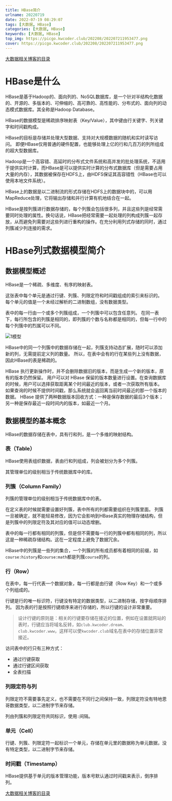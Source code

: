 ```yaml
---
title: HBase简介
urlname: 20220719
date: 2022-07-19 08:29:07
tags: [大数据, HBase]
categories: [大数据, HBase]
keywords: [大数据, HBase]
top_img: https://picgo.kwcoder.club/202208/202207211953477.png
cover: https://picgo.kwcoder.club/202208/202207211953477.png
---
```






[大数据相关博客的目录](/p/20220623/)



# HBase是什么

HBase是基于Hadoop的、面向列的、NoSQL数据库，是一个针对半结构化数据的、开源的、多版本的、可伸缩的、高可靠的、高性能的、分布式的、面向列的动态模式数据库。其全称是Hadoop Database。

HBase的数据模型是稀疏排序映射表（Key/Value），其中键由行关键字、列关键字和时间戳构成。

HBase的目标是存储并处理大型数据、支持对大规模数据的随机和实时读写访问。
即便HBase仅用普通的硬件配置，也能够处理上亿的行和几百万的列所组成的超大型数据库。

Hadoop是一个高容错、高延时的分布式文件系统和高并发的批处理系统，不适用于提供实时计算，而HBase是可以提供实时计算的分布式数据库（但是需要占用大量的内存），其数据被保存在HDFS上，由HDFS保证其高容错性（HBase也可以使用本地文件系统）。

HBase上的数据是以二进制流的形式存储在HDFS上的数据块中的，可以用MapReduce处理，它将输出存储和并行计算有机地结合在一起。

HBase是按列簇进行数据存储的，每个列簇会包括很多列，并且这些列是经常需要同时处理的属性。换句话说，HBase把经常需要一起处理的列构成列簇一起存放，从而避免列需要对这些列进行重构的操作。在充分利用列式存储的同时，通过列簇减少列连接的需求。

# HBase列式数据模型简介

## 数据模型概述

HBase是一个稀疏、多维度、有序的映射表。

这张表中每个单元是通过行键、列簇、列限定符和时间戳组成的索引来标识的。
每个单元的值是一个未经过解析的二进制数组，没有数据类型。

表中的每一行由一个或多个列簇组成，一个列簇中可以包含任意列。
在同一表下，每行所包含的列簇是相同的，即列簇的个数与名称都是相同的，但每一行中的每个列簇中的烈属可以不同。



![1模型](https://picgo.kwcoder.club/202208/202207211955316.png)



HBase中的同一个列簇中的数据存储在一起，列簇支持动态扩展，随时可以添加新的列，无需提前定义列的数量。
所以，在表中会有的行在某些列上没有数据，因此HBase的表是稀疏的。


HBase 执行更新操作时，并不会删除数据旧的版本，而是生成一个新的版本，原有的版本仍然保留。
用户可以对 HBase 保留的版本数量进行设置。在查询数据库的时候，用户可以选择获取距离某个时间最近的版本，或者一次获取所有版本。
如果查询的时候不提供时间戳，那么系统就会返回离当前时间最近的那一个版本的数据。
HBase 提供了两种数据版本回收方式：一种是保存数据的最后3个版本；另一种是保存最近一段时间内的版本，如最近一个月。


## 数据模型的基本概念

HBase的数据存储在表中，具有行和列，是一个多维的映射结构。

### 表（Table）

HBase使用表组织数据，表由行和列组成，列会被划分为多个列簇。

其管理单位的级别相当于传统数据库中的库。

### 列簇（Column Family）

列簇的管理单位的级别相当于传统数据库中的表。

在定义表的时候就需要设置好列簇，表中所有的列都需要组织在列簇里面。
列簇一旦被确定，就不能轻易修改，因为它会影响到HBase真实的物理存储结构，但是列簇中的列限定符及其对应的值可以动态增删。

表中的每一行都有相同的列簇，但是但不需要每一行的列簇中都有相同的列，所以这是一种稀疏存储结构。这在一定程度上避免了数据冗余。

HBase中的列簇是一些列的集合，一个列簇的所有成员都有着相同的前缀，如`course:history`和`course:math`都是列簇`course`的列。

### 行（Row）

在表中，每一行代表一个数据对象，每一行都是由行键（Row Key）和一个或多个列组成的。

行键是行的唯一标识符，行键没有特定的数据类型，以二进制存储，按字母顺序排列。
因为表的行是按照行键顺序来进行存储的，所以行键的设计非常重要。

> 设计行键的原则是：相关的行键要存储在接近的位置，例如在设置就网站的表时，行键应当将域名反转，如`club.kwcoder.dream`、`club.kwcoder.www`，这样可以使`kwcoder.club`域名在表中的存储位置非常接近。

访问表中的行只有三种方式：
- 通过行键获取
- 通过行键区间获取
- 全表扫描

### 列限定符与列

列限定符不需要事先定义，也不需要在不同行之间保持一致，列限定符没有特地恩哥数据类型，以二进制字节来存储。

列由列簇和列限定符共同标识，使用`:`间隔。

### 单元（Cell）

行键、列簇、列限定符一起标识一个单元，存储在单元里的数据称为单元数据，没有特定类型，以二进制字节来存储。

### 时间戳（Timestamp）

HBase提供基于单元的版本管理功能，版本号默认通过时间戳来表示，倒序排列。



[大数据相关博客的目录](/p/20220623/)
